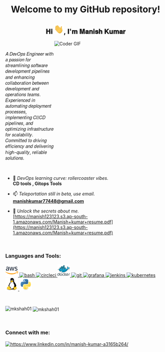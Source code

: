 <h1 align="center"> <b>Welcome to my GitHub repository!</b></h1>
<h2 align="center"><strong> 𝐇𝐢 <img align="" alt="Coder GIF" height=30 width=30 src="https://github.com/MKshah01/Mkshah01/blob/main/hi.gif" />, 𝐈'𝐦 𝐌𝐚𝐧𝐢𝐬𝐡 𝐊𝐮𝐦𝐚𝐫 </strong></h2></h2> 

<img align="right" alt="Coder GIF" height=350 width=350 src="https://github.com/MKshah01/Mkshah01/blob/main/devops_img.png" />
</br>

<p align="left"> 𝐴 𝐷𝑒𝑣𝑂𝑝𝑠 𝐸𝑛𝑔𝑖𝑛𝑒𝑒𝑟 𝑤𝑖𝑡ℎ 𝑎 𝑝𝑎𝑠𝑠𝑖𝑜𝑛 𝑓𝑜𝑟 𝑠𝑡𝑟𝑒𝑎𝑚𝑙𝑖𝑛𝑖𝑛𝑔 𝑠𝑜𝑓𝑡𝑤𝑎𝑟𝑒 𝑑𝑒𝑣𝑒𝑙𝑜𝑝𝑚𝑒𝑛𝑡 𝑝𝑖𝑝𝑒𝑙𝑖𝑛𝑒𝑠 𝑎𝑛𝑑 𝑒𝑛ℎ𝑎𝑛𝑐𝑖𝑛𝑔 𝑐𝑜𝑙𝑙𝑎𝑏𝑜𝑟𝑎𝑡𝑖𝑜𝑛 𝑏𝑒𝑡𝑤𝑒𝑒𝑛 𝑑𝑒𝑣𝑒𝑙𝑜𝑝𝑚𝑒𝑛𝑡 𝑎𝑛𝑑 𝑜𝑝𝑒𝑟𝑎𝑡𝑖𝑜𝑛𝑠 𝑡𝑒𝑎𝑚𝑠. 𝐸𝑥𝑝𝑒𝑟𝑖𝑒𝑛𝑐𝑒𝑑 𝑖𝑛 𝑎𝑢𝑡𝑜𝑚𝑎𝑡𝑖𝑛𝑔 𝑑𝑒𝑝𝑙𝑜𝑦𝑚𝑒𝑛𝑡 𝑝𝑟𝑜𝑐𝑒𝑠𝑠𝑒𝑠, 𝑖𝑚𝑝𝑙𝑒𝑚𝑒𝑛𝑡𝑖𝑛𝑔 𝐶𝐼/𝐶𝐷 𝑝𝑖𝑝𝑒𝑙𝑖𝑛𝑒𝑠, 𝑎𝑛𝑑 𝑜𝑝𝑡𝑖𝑚𝑖𝑧𝑖𝑛𝑔 𝑖𝑛𝑓𝑟𝑎𝑠𝑡𝑟𝑢𝑐𝑡𝑢𝑟𝑒 𝑓𝑜𝑟 𝑠𝑐𝑎𝑙𝑎𝑏𝑖𝑙𝑖𝑡𝑦. 𝐶𝑜𝑚𝑚𝑖𝑡𝑡𝑒𝑑 𝑡𝑜 𝑑𝑟𝑖𝑣𝑖𝑛𝑔 𝑒𝑓𝑓𝑖𝑐𝑖𝑒𝑛𝑐𝑦 𝑎𝑛𝑑 𝑑𝑒𝑙𝑖𝑣𝑒𝑟𝑖𝑛𝑔 ℎ𝑖𝑔ℎ-𝑞𝑢𝑎𝑙𝑖𝑡𝑦, 𝑟𝑒𝑙𝑖𝑎𝑏𝑙𝑒 𝑠𝑜𝑙𝑢𝑡𝑖𝑜𝑛𝑠. </p>

</br>

- 🌱 <i>DevOps learning curve: rollercoaster vibes.</i></br>
     **CD tools , Gitops Tools**

- 📫<i> Teleportation still in beta, use email.</i></br>
     **manishkumar77448@gmail.com**

- 📄<i> Unlock the secrets about me.</i></br>
     [https://manish123123.s3.ap-south-1.amazonaws.com/Manish+kumar+resume.pdf](https://manish123123.s3.ap-south-1.amazonaws.com/Manish+kumar+resume.pdf)

</p>

</br>

<h3 align="left">Languages and Tools:</h3>
<p align="left"> <a href="https://aws.amazon.com" target="_blank" rel="noreferrer"> <img src="https://raw.githubusercontent.com/devicons/devicon/master/icons/amazonwebservices/amazonwebservices-original-wordmark.svg" alt="aws" width="40" height="40"/> </a> <a href="https://www.gnu.org/software/bash/" target="_blank" rel="noreferrer"> <img src="https://www.vectorlogo.zone/logos/gnu_bash/gnu_bash-icon.svg" alt="bash" width="40" height="40"/> </a> <a href="https://circleci.com" target="_blank" rel="noreferrer"> <img src="https://www.vectorlogo.zone/logos/circleci/circleci-icon.svg" alt="circleci" width="40" height="40"/> </a> <a href="https://www.docker.com/" target="_blank" rel="noreferrer"> <img src="https://raw.githubusercontent.com/devicons/devicon/master/icons/docker/docker-original-wordmark.svg" alt="docker" width="40" height="40"/> </a> <a href="https://git-scm.com/" target="_blank" rel="noreferrer"> <img src="https://www.vectorlogo.zone/logos/git-scm/git-scm-icon.svg" alt="git" width="40" height="40"/> </a> <a href="https://grafana.com" target="_blank" rel="noreferrer"> <img src="https://www.vectorlogo.zone/logos/grafana/grafana-icon.svg" alt="grafana" width="40" height="40"/> </a> <a href="https://www.jenkins.io" target="_blank" rel="noreferrer"> <img src="https://www.vectorlogo.zone/logos/jenkins/jenkins-icon.svg" alt="jenkins" width="40" height="40"/> </a> <a href="https://kubernetes.io" target="_blank" rel="noreferrer"> <img src="https://www.vectorlogo.zone/logos/kubernetes/kubernetes-icon.svg" alt="kubernetes" width="40" height="40"/> </a> <a href="https://www.linux.org/" target="_blank" rel="noreferrer"> <img src="https://raw.githubusercontent.com/devicons/devicon/master/icons/linux/linux-original.svg" alt="linux" width="40" height="40"/> </a> <a href="https://www.python.org" target="_blank" rel="noreferrer"> <img src="https://raw.githubusercontent.com/devicons/devicon/master/icons/python/python-original.svg" alt="python" width="40" height="40"/> </a> </p>

</br>

<p><img align="left" src="https://github-readme-stats.vercel.app/api/top-langs?username=mkshah01&show_icons=true&locale=en&layout=compact" alt="mkshah01" /></p>

<p>&nbsp;<img align="center" src="https://github-readme-stats.vercel.app/api?username=mkshah01&show_icons=true&locale=en" alt="mkshah01" /></p>

<p><img align="center" src="https://github-readme-streak-stats.herokuapp.com/?user=mkshah01&" alt="" /></p>

<h3 align="left">Connect with me:</h3>
<p align="left">
<a href="https://linkedin.com/in/https://www.linkedin.com/in/manish-kumar-a3165b264/" target="blank"><img align="center" src="https://raw.githubusercontent.com/rahuldkjain/github-profile-readme-generator/master/src/images/icons/Social/linked-in-alt.svg" alt="https://www.linkedin.com/in/manish-kumar-a3165b264/" height="30" width="40" /></a>
</p>
